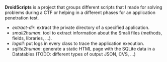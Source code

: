 **DroidScripts** is a project that groups different scripts that I made for solving problems during a CTF or helping in a different phases for an application penetration test.

* *extract-dir*: extract the private directory of a specified application.
* *smali2human*: tool to extract information about the Smali files (methods, fields, libraries, ...).
* *logall*: put logs in every class to trace the application execution.
* *sqlite2human*: generate a static HTML page with the SQLite data in a Datatables (TODO: different types of output JSON, CVS, ...)
